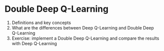 # Double Deep Q-Learning

1. Definitions and key concepts
1. What are the differences between Deep Q-Learning and Double Deep Q-Learning
1. Exercise: implement a Double Deep Q-Learning and compare the results with Deep Q-Learning
